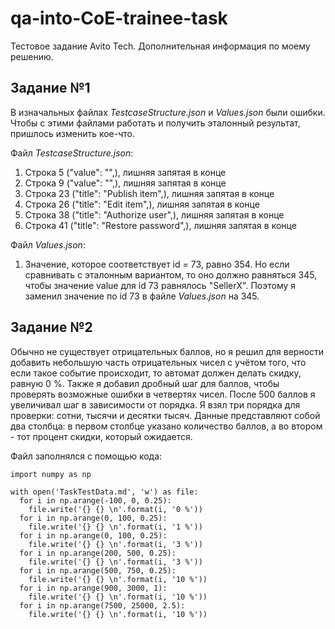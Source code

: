 # qa-into-CoE-trainee-task
Тестовое задание Avito Tech.
Дополнительная информация по моему решению.

## Задание №1
В изначальных файлах *TestcaseStructure.json* и *Values.json* были ошибки. Чтобы с этими файлами работать и получить эталонный результат, пришлось изменить кое-что.

Файл *TestcaseStructure.json*:
1) Строка 5 ("value": "",), лишняя запятая в конце
2) Строка 9 ("value": "",), лишняя запятая в конце
3) Строка 23 ("title": "Publish item",), лишняя запятая в конце
4) Строка 26 ("title": "Edit item",), лишняя запятая в конце
5) Строка 38 ("title": "Authorize user",), лишняя запятая в конце
6) Строка 41 ("title": "Restore password",), лишняя запятая в конце

Файл *Values.json*:
1) Значение, которое соответствует id = 73, равно 354. Но если сравнивать с эталонным вариантом, то оно должно равняться 345, чтобы значение value для id 73 равнялось "SellerX". Поэтому я заменил значение по id 73 в файле *Values.json* на 345.

## Задание №2
Обычно не существует отрицательных баллов, но я решил для верности добавить небольшую часть отрицательных чисел с учётом того, что если такое событие происходит, то автомат должен делать скидку, равную 0 %. 
Также я добавил дробный шаг для баллов, чтобы проверять возможные ошибки в четвертях чисел.
После 500 баллов я увеличивал шаг в зависимости от порядка. Я взял три порядка для проверки: сотни, тысячи и десятки тысяч.
Данные представляют собой два столбца: в первом столбце указано количество баллов, а во втором - тот процент скидки, который ожидается.

Файл заполнялся с помощью кода:

```
import numpy as np

with open('TaskTestData.md', 'w') as file:
  for i in np.arange(-100, 0, 0.25):
    file.write('{} {} \n'.format(i, '0 %'))
  for i in np.arange(0, 100, 0.25):
    file.write('{} {} \n'.format(i, '1 %'))
  for i in np.arange(0, 100, 0.25):
    file.write('{} {} \n'.format(i, '3 %'))
  for i in np.arange(200, 500, 0.25):
    file.write('{} {} \n'.format(i, '3 %'))
  for i in np.arange(500, 750, 0.25):
    file.write('{} {} \n'.format(i, '10 %'))
  for i in np.arange(900, 3000, 1):
    file.write('{} {} \n'.format(i, '10 %'))
  for i in np.arange(7500, 25000, 2.5):
    file.write('{} {} \n'.format(i, '10 %'))
```
